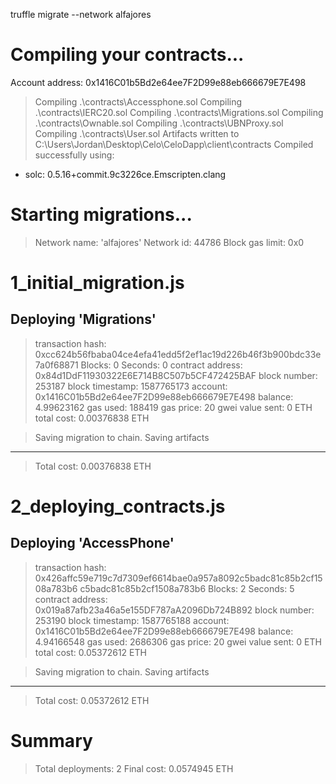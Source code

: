 truffle migrate --network alfajores

Compiling your contracts...
===========================
Account address: 0x1416C01b5Bd2e64ee7F2D99e88eb666679E7E498
> Compiling .\contracts\Accessphone.sol
> Compiling .\contracts\IERC20.sol
> Compiling .\contracts\Migrations.sol
> Compiling .\contracts\Ownable.sol
> Compiling .\contracts\UBNProxy.sol
> Compiling .\contracts\User.sol
> Artifacts written to C:\Users\Jordan\Desktop\Celo\CeloDapp\client\contracts
> Compiled successfully using:
   - solc: 0.5.16+commit.9c3226ce.Emscripten.clang



Starting migrations...
======================
> Network name:    'alfajores'
> Network id:      44786
> Block gas limit: 0x0


1_initial_migration.js
======================

   Deploying 'Migrations'
   ----------------------
   > transaction hash:    0xcc624b56fbaba04ce4efa41edd5f2ef1ac19d226b46f3b900bdc33e7a0f68871
   > Blocks: 0            Seconds: 0
   > contract address:    0x84d1DdF11930322E6E714B8C507b5CF472425BAF
   > block number:        253187
   > block timestamp:     1587765173
   > account:             0x1416C01b5Bd2e64ee7F2D99e88eb666679E7E498
   > balance:             4.99623162
   > gas used:            188419
   > gas price:           20 gwei
   > value sent:          0 ETH
   > total cost:          0.00376838 ETH


   > Saving migration to chain.
   > Saving artifacts
   -------------------------------------
   > Total cost:          0.00376838 ETH


2_deploying_contracts.js
========================

   Deploying 'AccessPhone'
   -----------------------
   > transaction hash:    0x426affc59e719c7d7309ef6614bae0a957a8092c5badc81c85b2cf1508a783b6
c5badc81c85b2cf1508a783b6
   > Blocks: 2            Seconds: 5
   > contract address:    0x019a87afb23a46a5e155DF787aA2096Db724B892
   > block number:        253190
   > block timestamp:     1587765188
   > account:             0x1416C01b5Bd2e64ee7F2D99e88eb666679E7E498
   > balance:             4.94166548
   > gas used:            2686306
   > gas price:           20 gwei
   > value sent:          0 ETH
   > total cost:          0.05372612 ETH


   > Saving migration to chain.
   > Saving artifacts
   -------------------------------------
   > Total cost:          0.05372612 ETH


Summary
=======
> Total deployments:   2
> Final cost:          0.0574945 ETH